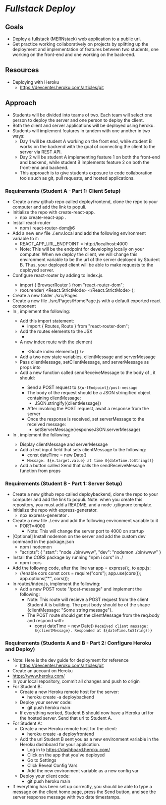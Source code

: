 # _Fullstack Deploy_

## Goals

- Deploy a fullstack (MERNstack) web application to a public url.
- Get practice working collaboratively on projects by splitting up the deployment and implementation of features between two students, one working on the front-end and one working on the back-end.

## Resources

- Deploying with Heroku
  - https://devcenter.heroku.com/articles/git

## Approach

- Students will be divided into teams of two. Each team will select one person to deploy the server and one person to deploy the client.
- Both the client and server applications will be deployed using heroku.
- Students will implement features in tandem with one another in two ways:
  - Day 1 will be student A working on the front end, while student B works on the backend with the goal of connecting the client to the server via REST API.
  - Day 2 will be student A implementing feature 1 on both the front-end and backend, while student B implements feature 2 on both the front-end and backend.
  - This approach is to give students exposure to code collaboration tools such as git, pull requests, and hosted applications.

### Requirements (Student A - Part 1: Client Setup)

- Create a new github repo called deployfrontend, clone the repo to your computer and add the link to populi.
- Initialize the repo with create-react-app.
  - npx create-react-app .
- Install react-router
  - npm i react-router-dom@6
- Add a new env file ./.env.local and add the following environment variable to it:
  - REACT_APP_URL_ENDPOINT = http://localhost:4000
  - Note: This will be the endpoint for developing locally on your computer. When we deploy the client, we will change this environment variable to be the url of the server deployed by Student B. Thus, your deployed client will be able to make requests to the deployed server.
- Configure react-router by adding <BrowserRouter> to index.js.
  - import { BrowserRouter } from "react-router-dom";
  - root.render(
    <React.StrictMode>
    <BrowserRouter>
    <App />
    </BrowserRouter>
    </React.StrictMode>
    );
- Create a new folder ./src/Pages
- Create a new file ./src/Pages/HomePage.js with a default exported react component <HomePage />
- In <App>, implement the following:
  - Add this import statement:
    - import { Routes, Route } from "react-router-dom";
  - Add the routes elements to the JSX
    - <Routes></Routes>
  - A new index route with the element <HomePage />
    - <Route index element={<HomePage />} />
  - Add a two new state variables, clientMessage and serverMessage
  - Pass clientMessage, setClientMessage, and serverMessage as props into <HomePage />
  - Add a new function called sendReceiveMessage to the body of <App />, it should:
    - Send a POST request to `${urlEndpoint}/post-message`
    - The body of the request should be a JSON stringified object containing clientMessage:
      - JSON.stringify({clientMessage})
    - After invoking the POST request, await a response from the server
    - Once the response is received, set serverMessage to the received message:
      - setServerMessage(responseJSON.serverMessage)
- In <HomePage />, implement the following:
  - Display clientMessage and serverMessage
  - Add a text input field that sets clientMessage to the following:
    - const dateTime = new Date()
    - `Message: ${e.target.value} at time ${dateTime.toString()}`
  - Add a button called Send that calls the sendReceiveMessage function from props

### Requirements (Student B - Part 1: Server Setup)

- Create a new github repo called deploybackend, clone the repo to your computer and add the link to populi. Note: when you create this repository, you must add a README, and a node .gitignore template.
- Initialize the repo with express-generator.
  - npx express-generator .
- Create a new file ./.env and add the following environment variable to it
  - PORT=4000
    - Note: This will change the server port to 4000 on startup
- [Optional] Install nodemon on the server and add the custom dev command in the package.json
  - npm i nodemon
  - "scripts": {
    "start": "node ./bin/www",
    "dev": "nodemon ./bin/www"
    }
- Install the CORS package by running "npm i cors" in ./
  - npm i cors
- Add the followng code, after the line var app = express();, to app.js:
  - //enable cors
    const cors = require("cors");
    app.use(cors());
    app.options("\*", cors());
- In routes/index.js, implement the following:
  - Add a new POST route "/post-message" and implement the following:
    - Note: This route will recieve a POST request from the client Student A is building. The post body should be of the shape {clientMessage: "Some string message"}.
    - The POST route should get the clientMessage from the req.body and respond with:
      - const dateTime = new Date()
        `Received client message: ${clientMessage}. Responded at ${dateTime.toString()}`

### Requirements (Students A and B - Part 2: Configure Heroku and Deploy)

- Note: Here is the dev guide for deployment for reference
  - https://devcenter.heroku.com/articles/git
- Create an account on Heroku
- https://www.heroku.com/
- In your local repository, commit all changes and push to origin
- For Student B:
  - Create a new Heroku remote host for the server:
    - heroku create -a deploybackend
  - Deploy your server code:
    - git push heroku main
  - If everything worked, Student B should now have a Heroku url for the hosted server. Send that url to Student A.
- For Student A:
  - Create a new Heroku remote host for the client:
    - heroku create -a deployfrontend
  - Add the url Student B sent you as a new environment variable in the Heroku dashboard for your application.
    - Log in to https://dashboard.heroku.com/
    - Click on the app that you've deployed
    - Go to Settings
    - Click Reveal Config Vars
    - Add the new environment variable as a new config var
  - Deploy your client code:
    - git push heroku main
- If everything has been set up correctly, you should be able to type a message on the client home page, press the Send button, and see the server response message with two date timestamps.
